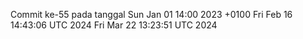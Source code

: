 Commit ke-55 pada tanggal Sun Jan 01 14:00 2023 +0100
Fri Feb 16 14:43:06 UTC 2024
Fri Mar 22 13:23:51 UTC 2024
